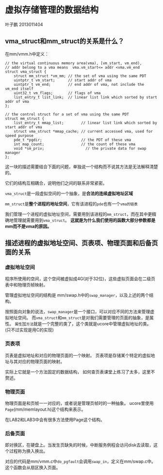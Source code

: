 # 虚拟存储管理的数据结构

叶子鹏 2013011404

## vma_struct和mm_struct的关系是什么？

在mm/vmm.h中定义：

```
// the virtual continuous memory area(vma), [vm_start, vm_end), 
// addr belong to a vma means  vma.vm_start<= addr <vma.vm_end 
struct vma_struct {
    struct mm_struct *vm_mm; // the set of vma using the same PDT 
    uintptr_t vm_start;      // start addr of vma      
    uintptr_t vm_end;        // end addr of vma, not include the vm_end itself
    uint32_t vm_flags;       // flags of vma
    list_entry_t list_link;  // linear list link which sorted by start addr of vma
};
```

```
// the control struct for a set of vma using the same PDT
struct mm_struct {
    list_entry_t mmap_list;        // linear list link which sorted by start addr of vma
    struct vma_struct *mmap_cache; // current accessed vma, used for speed purpose
    pde_t *pgdir;                  // the PDT of these vma
    int map_count;                 // the count of these vma
    void *sm_priv;                   // the private data for swap manager
};
```

这一块的描述需要结合下面的问题，单独说一个结构而不说其方法是无法解释清楚的。

它们的结构互相耦合，说明他们之间的联系非常紧密。

`vma_struct`是一段虚拟空间的一个抽象，是**合法的连续虚拟地址区域**

`mm_struct`是**整个进程的地址空间**，它有该进程的`pde`也有一个`vma的链表`

我们管理一个进程的虚拟地址空间，需要用到该进程的`mm_struct`，而在其中更精确地管理就需要用到`vma_struct`。
**这就是为什么我们使用的函数大部分参数都是mm而不是vma的原因。**



## 描述进程的虚拟地址空间、页表项、物理页面和后备页面的关系

### 虚拟地址空间

程序所使用的空间，这个空间被虚拟成4G(对于32位)，这些虚拟页面会在二级页表中和物理页帧映射。

管理虚拟地址空间的结构是 mm/swap.h中的`swap_manager`，以及上述的两个结构。

按照面向对象的说法，`swap_manager`是一个接口，可以对应不同的方法来管理虚拟地址空间。
而`vma_struct`和`mm_struct`是对我们需要管理的页面的抽象，是属性。
`属性`加`方法`就是一个完整的类了，这个类就是ucore中管理虚拟地址的类。
(只不过实现是用C的实现)

### 页表项

页表是虚拟地址和对应的物理页面的一个映射。
页表项是存储某个特定的虚拟地址与其对应的物理页面的映射。

实际上它就是一个方法固定的数据结构，
如何查页表课堂上练习了太多，这里不赘述。

### 物理页面

物理页面是和页帧一一对应的，或者说是管理页帧时的一种抽象。
ucore里使用`Page`(mm/memlayout.h)这个结构来表示。

在LAB2和LAB3中会有很多方法使用Page这个结构。

### 后备页面

即对换区，在硬盘上。当发生页缺失的时候，中断服务例程会访问disk去读取，这个过程称为换入换出。

对应的代码是mm/vmm.c中`do_pgfault`会调用`swap_in`，定义在mm/swap.c中。这个函数会从扇区换入页面。

